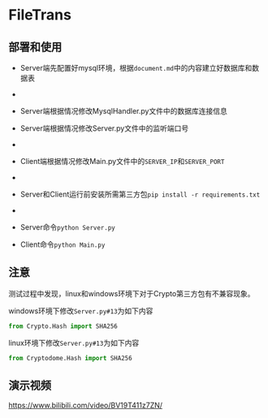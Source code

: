 # FileTrans

## 部署和使用

- Server端先配置好mysql环境，根据`document.md`中的内容建立好数据库和数据表
- 

- Server端根据情况修改MysqlHandler.py文件中的数据库连接信息

- Server端根据情况修改Server.py文件中的监听端口号
- 
- Client端根据情况修改Main.py文件中的`SERVER_IP`和`SERVER_PORT`
- 
- Server和Client运行前安装所需第三方包`pip install -r requirements.txt`
- 
- Server命令`python Server.py`

- Client命令`python Main.py`

## 注意

测试过程中发现，linux和windows环境下对于Crypto第三方包有不兼容现象。

windows环境下修改`Server.py#13`为如下内容

```python
from Crypto.Hash import SHA256
```

linux环境下修改`Server.py#13`为如下内容

```python
from Cryptodome.Hash import SHA256
```

## 演示视频

https://www.bilibili.com/video/BV19T411z7ZN/


